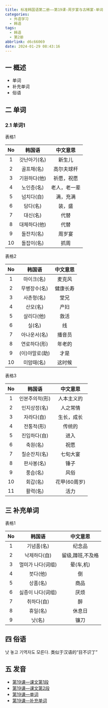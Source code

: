 ```yaml
---
title: 标准韩国语第二册——第19课-周岁宴与古稀宴-单词
categories:
  - 外语学习
  - 韩语
tags:
  - 韩语
  - 第2册
abbrlink: d6c66069
date: 2024-01-29 08:43:16
---
```

## 一 概述

* 单词
* 补充单词
* 俗语

<!--more-->

## 二  单词

### 2.1 单词1

表格1

|  No  |    韩国语    |   中文意思   |
| :--: | :----------: | :----------: |
|  1   | 갓난아기(名) |    新生儿    |
|  2   |  골프채(名)  |  高尔夫球杆  |
|  3   | 기원하다(他) |  祈愿，祝愿  |
|  4   |  노인층(名)  | 老人，老一辈 |
|  5   |  넘치다(自)  |   满，充满   |
|  6   |   담다(名)   |    装，盛    |
|  7   |   대신(名)   |     代替     |
|  8   | 대체하다(他) |     代替     |
|  9   |  돌잔치(名)  |    周岁宴    |
|  10  |  돌잡이(名)  |     抓周     |

表格2

|  No  |     韩国语     | 中文意思 |
| :--: | :------------: | :------: |
|  1   |   마이크(名)   |  麦克风  |
|  2   |  무병장수(名)  | 健康长寿 |
|  3   |   사촌형(名)   |   堂兄   |
|  4   |    산모(名)    |   产妇   |
|  5   |   살리다(他)   |   救活   |
|  6   |     실(名)     |    线    |
|  7   |  아나운서(名)  |  播音员  |
|  8   |  연로하다(形)  |  年老的  |
|  9   | (이)야말로(助) |   才是   |
|  10  |   미맘때(名)   |  这时候  |

表格3

|  No  |     韩国语     |   中文意思   |
| :--: | :------------: | :----------: |
|  1   | 인본주의적(形) |  人本主义的  |
|  2   |  인지상정(名)  |   人之常情   |
|  3   |   자라다(自)   |  生长，成长  |
|  4   |   전통적(形)   |    传统的    |
|  5   |  진입하다(自)  |     进入     |
|  6   |    축원(名)    |     祝愿     |
|  7   |  칠순잔치(名)  |   七旬大宴   |
|  8   |   판사봉(名)   |     锤子     |
|  9   |    풍습(名)    |     风俗     |
|  10  |    회갑(名)    | 花甲(60周岁) |
|  11  |    활력(名)    |     活力     |


## 三 补充单词

表格1

|  No  |      韩国语       |     中文意思     |
| :--: | :---------------: | :--------------: |
|  1   |    기념품(名)     |      纪念品      |
|  2   |   낙제하다(自)    | 留级,蹲班,不及格 |
|  3   | 멀미가 나다(词组) |    晕(车,机)     |
|  4   |     븟다(他)      |        倒        |
|  5   |     상품(名)      |       商品       |
|  6   | 싫증이 나다(词组) |       厌烦       |
|  7   |    취하다(自)     |        醉        |
|  8   |     휴일(名)      |      休息日      |
|  9   |      낫(名)       |       镰刀       |

## 四 俗语

낫 놓고 기역자도 모른다. 类似于汉语的“目不识丁”

## 五 发音

* [第19课—课文第1段][1]
* [第19课—课文第2段][2]
* [第19课—单词][3]
* [第19课—补充单词][4]



[1]:https://active.clewm.net/ESIAqt?qrurl=http://qr31.cn/ESIAqt&gtype=1&key=c84441765bf95692d05022043335a00d52f3fd5996
[2]:https://active.clewm.net/EUASmw?qrurl=http://qr31.cn/EUASmw&gtype=1&key=3583c17f93e579090050230645bd1349105f490030
[3]:https://active.clewm.net/DPAwQo?qrurl=http://qr31.cn/DPAwQo&gtype=1&key=bcb5217f4a6b6dc6305023fbddb2d5a9797bad2052
[4]:https://active.clewm.net/FRUD0o?qrurl=http://qr31.cn/FRUD0o&gtype=1&key=18a2e1755e2afefcb05023ff0dda7bbeef95c4e072